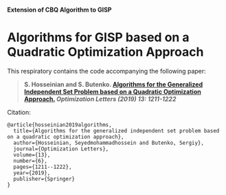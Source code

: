 #### Extension of CBQ Algorithm to GISP

# Algorithms for GISP based on a Quadratic Optimization Approach

This respiratory contains the code accompanying the following paper:

> **S. Hosseinian and S. Butenko. [Algorithms for the Generalized Independent Set Problem based on a Quadratic Optimization Approach.](https://doi.org/10.1007/s11590-019-01418-9) _Optimization Letters (2019) 13: 1211-1222_**

Citation:

```
@article{hosseinian2019algorithms,
  title={Algorithms for the generalized independent set problem based on a quadratic optimization approach},
  author={Hosseinian, Seyedmohammadhossein and Butenko, Sergiy},
  journal={Optimization Letters},
  volume={13},
  number={6},
  pages={1211--1222},
  year={2019},
  publisher={Springer}
}
```

